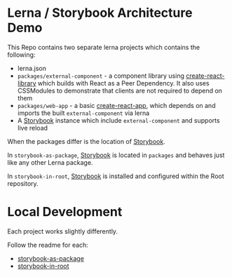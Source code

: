 # Lerna / Storybook Architecture Demo

This Repo contains two separate lerna projects which contains the following:
* lerna.json
* `packages/external-component` - a component library using [create-react-library] which builds with React as a Peer Dependency.  It also uses CSSModules to demonstrate that clients are not required to depend on them
* `packages/web-app` - a basic [create-react-app], which depends on and imports the built `external-component` via lerna
* A [Storybook] instance which include `external-component` and supports live reload

When the packages differ is the location of [Storybook].

In `storybook-as-package`, [Storybook] is located in `packages` and behaves just like any other Lerna package.

In `storybook-in-root`, [Storybook] is installed and configured within the Root repository.

# Local Development

Each project works slightly differently.

Follow the readme for each:
* [storybook-as-package](https://github.com/richsoni/lerna-storybook-architecture-demo/blob/master/storybook-as-package)
* [storybook-in-root](https://github.com/richsoni/lerna-storybook-architecture-demo/blob/master/storybook-in-root)

[create-react-library]: https://github.com/transitive-bullshit/create-react-library
[create-react-app]: https://github.com/facebook/create-react-app
[Storybook]: https://storybook.js.org
